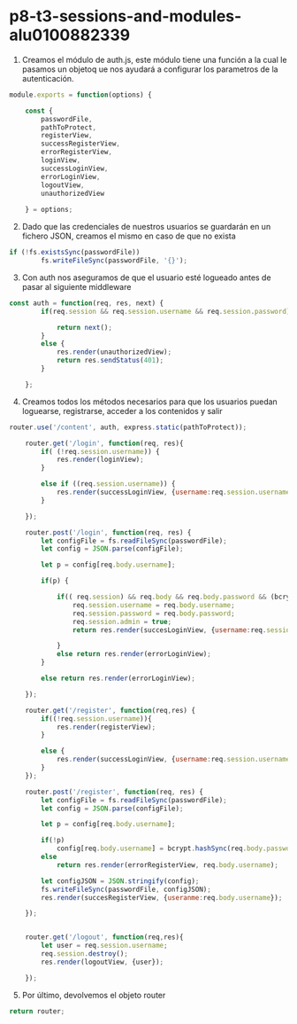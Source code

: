 # p8-t3-sessions-and-modules-alu0100882339

1) Creamos el módulo de auth.js, este módulo tiene una función a la cual le pasamos un objetoq ue nos ayudará a configurar los parametros de la autenticación.

```javascript
module.exports = function(options) {

	const {
		passwordFile,
		pathToProtect,
		registerView,
		successRegisterView,
		errorRegisterView,
		loginView,
		successLoginView,
		errorLoginView,
		logoutView,
		unauthorizedView
	
	} = options;

```

2) Dado que las credenciales de nuestros usuarios se guardarán en un fichero JSON, creamos el mismo en caso de que no exista

```javascript
if (!fs.existsSync(passwordFile))
		fs.writeFileSync(passwordFile, '{}');
```

3) Con auth nos aseguramos de que el usuario esté logueado antes de pasar al siguiente middleware

```javascript
const auth = function(req, res, next) {
		if(req.session && req.session.username && req.session.password){

			return next();
		}
		else {
			res.render(unauthorizedView);
			return res.sendStatus(401);
		}

	};
```

4) Creamos todos los métodos necesarios para que los usuarios puedan loguearse, registrarse, acceder a los contenidos y salir

```javascript
router.use('/content', auth, express.static(pathToProtect));

	router.get('/login', function(req, res){
		if( (!req.session.username)) {
			res.render(loginView);
		}

		else if ((req.session.username)) {
			res.render(successLoginView, {username:req.session.username});
		}

	});

	router.post('/login', function(req, res) {
		let configFile = fs.readFileSync(passwordFile);
		let config = JSON.parse(configFile);

		let p = config[req.body.username];

		if(p) {

			if(( req.session) && req.body && req.body.password && (bcrypt.compareSync(req.body.password, p))){
				req.session.username = req.body.username;
				req.session.password = req.body.password;
				req.session.admin = true;
				return res.render(succesLoginView, {username:req.session.useranme});

			}
			else return res.render(errorLoginView);
		}

		else return res.render(errorLoginView);

	});

	router.get('/register', function(req,res) {
		if((!req.session.username)){
			res.render(registerView);
		}

		else {
			res.render(successLoginView, {username:req.session.username});
		}
	});

	router.post('/register', function(req, res) {
		let configFile = fs.readFileSync(passwordFile);
		let config = JSON.parse(configFile);

		let p = config[req.body.username];

		if(!p)
			config[req.body.username] = bcrypt.hashSync(req.body.password, salt);
		else
			return res.render(errorRegisterView, req.body.username);

		let configJSON = JSON.stringify(config);
		fs.writeFileSync(passwordFile, configJSON);
		res.render(succesRegisterView, {useranme:req.body.username});

	});


	router.get('/logout', function(req,res){
		let user = req.session.username;
		req.session.destroy();
		res.render(logoutView, {user});

	});
```

5) Por último, devolvemos el objeto router

```javascript
return router;

```
